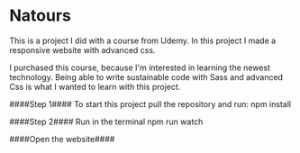 # Natours

This is a project I did with a course from Udemy. 
In this project I made a responsive website with advanced css.

I purchased this course, because I'm interested in learning the newest technology.
Being able to write sustainable code with Sass and advanced Css is what I wanted to learn with this project.

####Step 1####
To start this project pull the repository and run:
npm install

####Step 2####
Run in the terminal npm run watch

####Open the website####
